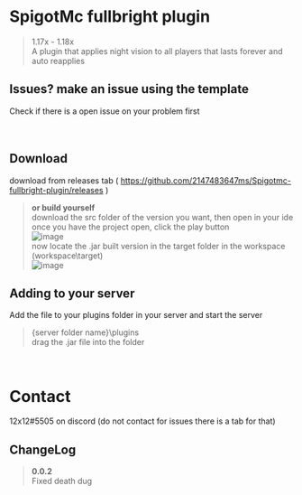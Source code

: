 # SpigotMc fullbright plugin
> 1.17x - 1.18x <br>
A plugin that applies night vision to all players that lasts forever and auto reapplies<br>

## Issues? make an issue using the template<br>
Check if there is a open issue on your problem first<br>
<br>
<br>
## Download <br>
download from releases tab ( https://github.com/2147483647ms/Spigotmc-fullbright-plugin/releases ) <br>
> __or build yourself__ <br>
> download the src folder of the version you want, then open in your ide<br>
> once you have the project open, click the play button<br>
![image](https://user-images.githubusercontent.com/77409841/146654511-bcdad5a7-3b3a-4739-9a43-91623f7c2ad2.png) <br> 
> now locate the .jar built version in the target folder in the workspace (workspace\target) <br>
![image](https://user-images.githubusercontent.com/77409841/146654563-c0f9e013-3cbd-461b-aa39-6d35b48a6bda.png) <br>
## Adding to your server <br>
Add the file to your plugins folder in your server and start the server <br>
> {server folder name}\plugins <br> 
> drag the .jar file into the folder <br>



<br>





# Contact<br> 
12x12#5505 on discord (do not contact for issues there is a tab for that)<br>





## ChangeLog <br>
> __0.0.2__ <br>
> Fixed death dug <br>
